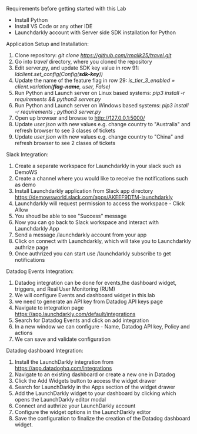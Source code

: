 Requirements before getting started with this Lab
- Install Python
- Install VS Code or any other IDE
- Launchdarkly account with Server side SDK installation for Python


Application Setup and Installation:
1. Clone repository: _git clone https://github.com/rmalik25/travel.git_
2. Go into _travel_ directory, where you cloned the repository
3. Edit server.py, and update SDK key value in row 91: _ldclient.set_config(Config(**sdk-key**))_
4. Update the name of the feature flag in row 29: _is_tier_3_enabled = client.variation(**flag-name**, user, False)_
5. Run Python and Launch server on Linux based systems: _pip3 install -r requirements && python3 server.py_
6. Run Python and Launch server on Windows based systems: _pip3 install -r requirements ; python3 server.py_
7. Open up browser and browse to http://127.0.0.1:5000/
8. Update _user.json_ with new values e.g. change country to "Australia" and refresh browser to see 3 clases of tickets
9. Update _user.json_ with new values e.g. change country to "China" and refresh browser to see 2 clases of tickets
  
Slack Integration: 
1. Create a separate workspace for Launchdarkly in your slack such as DemoWS
2. Create a channel where you would like to receive the notifications such as demo
3. Install Launchdarkly application from Slack app directory https://demowsworld.slack.com/apps/AKEEF9DTM-launchdarkly
4. Launchdarkly will request permission to access the workspace - Click Allow 
5. You shoud be able to see "Success" message
6. Now you can go back to Slack workspace and interact with Launchdarkly App
7. Send a message /launchdarkly account from your app 
8. Click on connect with Launchdarkly, which will take you to Launchdarkly authrize page
9. Once authrized you can start use /launchdarkly subscribe to get notifications

Datadog Events Integration: 

1. Datadog integration can be done for events,the dashboard widget, triggers, and Real User Monitoring (RUM)
2. We will configure Events and dashboard widget in this lab
3. we need to generate an API key from Datadog API keys page
4. Navigate to integration page https://app.launchdarkly.com/default/integrations
5. Search for  Datadog Events and click on add integration
6. In a new window we can configure - Name, Datadog API key, Policy and actions
7. We can save and validate configuration    


Datadog dashboard Integration: 

1. Install the LaunchDarkly integration from https://app.datadoghq.com/integrations
2. Navigate to an existing dashboard or create a new one in Datadog
3. Click the Add Widgets button to access the widget drawer
4. Search for LaunchDarkly in the Apps section of the widget drawer
5. Add the LaunchDarkly widget to your dashboard by clicking which opens the LaunchDarkly editor modal
6. Connect and authrize your LaunchDarkly account
7. Configure the widget options in the LaunchDarkly editor
8. Save the configuration to finalize the creation of the Datadog dashboard widget.